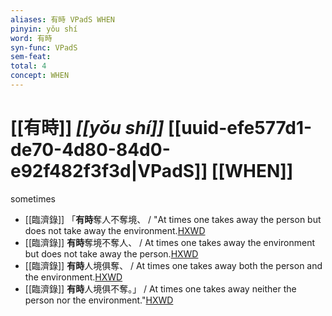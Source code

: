 ```yaml
---
aliases: 有時 VPadS WHEN
pinyin: yǒu shí
word: 有時
syn-func: VPadS
sem-feat: 
total: 4
concept: WHEN 
---
```

# [[有時]] *[[yǒu shí]]*  [[uuid-efe577d1-de70-4d80-84d0-e92f482f3f3d|VPadS]] [[WHEN]]
sometimes
 - [[臨濟錄]] 「**有時**奪人不奪境、 / "At times one takes away the person but does not take away the environment.[HXWD](https://hxwd.org/textview.html?location=KR6q0053_T_001-0497a.65)
 - [[臨濟錄]] **有時**奪境不奪人、 / At times one takes away the environment but does not take away the person.[HXWD](https://hxwd.org/textview.html?location=KR6q0053_T_001-0497a.66)
 - [[臨濟錄]] **有時**人境俱奪、 / At times one takes away both the person and the environment.[HXWD](https://hxwd.org/textview.html?location=KR6q0053_T_001-0497a.67)
 - [[臨濟錄]] **有時**人境俱不奪。」 / At times one takes away neither the person nor the environment."[HXWD](https://hxwd.org/textview.html?location=KR6q0053_T_001-0497a.68)